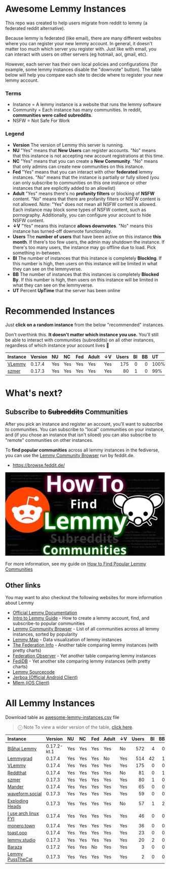 
# Awesome Lemmy Instances

This repo was created to help users migrate from reddit to lemmy (a federated reddit alternative).

Because lemmy is federated (like email), there are many different websites where you can register your new lemmy account. In general, it doesn't matter too much which server you register with. Just like with email, you can interact with users on other servers (eg hotmail, aol, gmail, etc).

However, each server has their own local policies and configurations (for example, some lemmy instances disable the "downvote" button). The table below will help you compare each site to decide where to register your new lemmy account.

### Terms

 * Instance = A lemmy instance is a website that runs the lemmy software
 * Community = Each instance has many communities. In reddit, **communities were called subreddits**.
 * NSFW = Not Safe For Work

### Legend

 * **Version** The version of Lemmy this server is running.
 * **NU** "Yes" means that **New Users** can register accounts. "No" means that this instance is not accepting new account registrations at this time.
 * **NC** "Yes" means that you can create a **New Community**. "No" means that only admins can create new communities on this instance.
 * **Fed** "Yes" means that you can interact with other **federated** lemmy instances. "No" means that the instance is partially or fully siloed (you can only subscribe to communities on this one instance or other instances that are explicitly added to an allowlist)
 * **Adult** "Yes" means there's no **profanity filters** or blocking of **NSFW** content. "No" means that there are profanity filters or NSFW content is not allowed. Note: "Yes" does not mean all NSFW content is allowed. Each instance may block some types of NSFW content, such as pornography. Additionally, you can configure your account to hide NSFW content. 
 * **↓V** "Yes" means this instance **allows downvotes**. "No" means this instance has turned-off downvote functionality.
 * **Users** The **number of users** that have been active on this instance **this month**. If there's too few users, the admin may shutdown the instance. If there's too many users, the instance may go offline due to load. Pick something in-between.
 * **BI** The number of instances that this instance is completely **BlockIng**. If this number is high, then users on this instance will be limited in what they can see on the lemmyverse.
 * **BB** The number of instances that this instances is completely **Blocked By**. If this number is high, then users on this instance will be limited in what they can see on the lemmyverse.
 * **UT** Percent **UpTime** that the server has been online

# Recommended Instances

Just **click on a random instance** from the below "recommended" instances.

Don't overthink this. **It doesn't matter which instance you use.** You'll still be able to interact with communities (subreddits) on all other instances, regardless of which instance your account lives 🙂

| Instance                     | Version   | NU   | NC   | Fed   | Adult   | ↓V   |   Users |   BI |   BB | UT   |
|:-----------------------------|:----------|:-----|:-----|:------|:--------|:-----|--------:|-----:|-----:|:-----|
| [VLemmy](https://vlemmy.net) | 0.17.4    | Yes  | Yes  | Yes   | Yes     | Yes  |     175 |    0 |    0 | 100% |
| [szmer](https://szmer.info)  | 0.17.3    | Yes  | Yes  | Yes   | Yes     | Yes  |      80 |    1 |    0 | 99%  |

# What's next?

## Subscribe to ~~Subreddits~~ Communities

After you pick an instance and register an account, you'll want to subscribe to communities. You can subscribe to "local" communities on your instance, and (if you chose an instance that isn't siloed) you can also subscribe to "remote" communities on other instances.

To **find popular communities** across all lemmy instances in the fediverse, you can use the [Lemmy Community Browser](https://browse.feddit.de/) run by feddit.de.

 * https://browse.feddit.de/

<a href="https://tech.michaelaltfield.net/2023/06/11/lemmy-migration-find-subreddits-communities/"><img src="lemmy-migration-find-subreddits-communities.jpg" alt="How To Find Lemmy Communities" /></a>

For more information, see my guide on [How to Find Popular Lemmy Communities](https://tech.michaelaltfield.net/2023/06/11/lemmy-migration-find-subreddits-communities/)

## Other links

You may want to also checkout the following websites for more information about Lemmy

 * [Official Lemmy Documentation](https://join-lemmy.org/docs/en/index.html)
 * [Intro to Lemmy Guide](https://tech.michaelaltfield.net/2023/06/11/lemmy-migration-find-subreddits-communities/) - How to create a lemmy account, find, and subscribe-to popular communities
 * [Lemmy Community Browser](https://browse.feddit.de/) - List of all communities across all lemmy instances, sorted by popularity
 * [Lemmy Map](https://lemmymap.feddit.de) - Data visualization of lemmy instances
 * [The Federation Info](https://the-federation.info/platform/73) - Another table comparing lemmy instances (with pretty charts)
 * [Federation Observer](https://lemmy.fediverse.observer/list) - Yet another table comparing lemmy instances
 * [FediDB](https://fedidb.org/software/lemmy) - Yet another site comparing lemmy instances (with pretty charts)
 * [Lemmy Sourcecode](https://github.com/LemmyNet/lemmy)
 * [Jerboa (Official Android Client)](https://f-droid.org/packages/com.jerboa/)
 * [Mlem (iOS Client)](https://testflight.apple.com/join/xQfmkJhc)


# All Lemmy Instances

Download table as <a href="https://raw.githubusercontent.com/maltfield/awesome-lemmy-instances/main/awesome-lemmy-instances.csv" target="_blank" download>awesome-lemmy-instances.csv</a> file

> ⓘ Note To view a wider version of the table, [click here](README.md).

| Instance                                          | Version     | NU   | NC   | Fed   | Adult   | ↓V   |   Users |   BI |   BB | UT   |
|:--------------------------------------------------|:------------|:-----|:-----|:------|:--------|:-----|--------:|-----:|-----:|:-----|
| [Blåhaj Lemmy](https://lemmy.blahaj.zone)         | 0.17.2-kt.1 | Yes  | Yes  | Yes   | Yes     | No   |     572 |    4 |    0 | 98%  |
| [Lemmygrad](https://lemmygrad.ml)                 | 0.17.4      | Yes  | Yes  | Yes   | No      | Yes  |     514 |   42 |    1 | 99%  |
| [VLemmy](https://vlemmy.net)                      | 0.17.4      | Yes  | Yes  | Yes   | Yes     | Yes  |     175 |    0 |    0 | 100% |
| [Reddthat](https://reddthat.com)                  | 0.17.4      | Yes  | Yes  | Yes   | Yes     | No   |      81 |    0 |    1 | 100% |
| [szmer](https://szmer.info)                       | 0.17.3      | Yes  | Yes  | Yes   | Yes     | Yes  |      80 |    1 |    0 | 99%  |
| [Mander](https://mander.xyz)                      | 0.17.4      | Yes  | Yes  | Yes   | Yes     | Yes  |      65 |    0 |    0 | 82%  |
| [waveform.social](https://waveform.social)        | 0.17.3      | Yes  | Yes  | Yes   | Yes     | Yes  |      59 |    0 |    0 | 99%  |
| [Exploding Heads](https://exploding-heads.com)    | 0.17.3      | Yes  | Yes  | Yes   | Yes     | No   |      57 |    1 |    2 | 100% |
| [I use arch linux FYI](https://iusearchlinux.fyi) | 0.17.4      | Yes  | Yes  | Yes   | Yes     | Yes  |      46 |    0 |    0 | 97%  |
| [monero.town](https://monero.town)                | 0.17.4      | Yes  | Yes  | Yes   | Yes     | Yes  |      36 |    0 |    0 | 100% |
| [toast.ooo](https://toast.ooo)                    | 0.17.4      | Yes  | Yes  | Yes   | Yes     | Yes  |      23 |    0 |    0 | 100% |
| [lemmy.studio](https://lemmy.studio)              | 0.17.3      | Yes  | Yes  | Yes   | Yes     | Yes  |      20 |    2 |    0 | 100% |
| [Baraza](https://baraza.africa)                   | 0.17.2      | Yes  | Yes  | No    | Yes     | Yes  |       3 |    0 |    0 | 99%  |
| [Lemmy  PussTheCat](https://lemmy.pussthecat.org) | 0.17.3      | Yes  | Yes  | Yes   | Yes     | Yes  |       2 |    0 |    0 | ??   |
